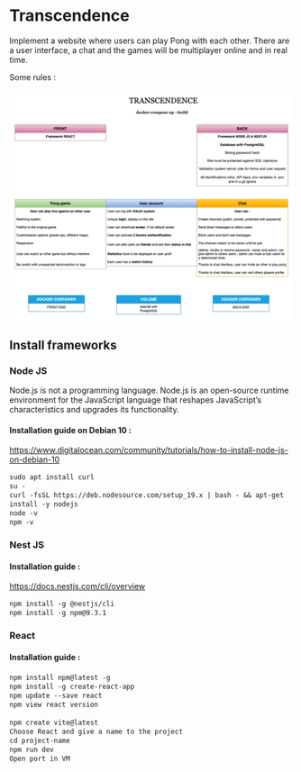 # Transcendence

Implement a website where users can play Pong with each other. 
There are a user interface, a chat and the games will be multiplayer online and in real time.

Some rules :

<p align="center">
<img src="transcendence.png" width="1000">
</p>

## Install frameworks

### Node JS

Node.js is not a programming language. 
Node.js is an open-source runtime environment for the JavaScript language that reshapes JavaScript’s characteristics and upgrades its functionality.

#### Installation guide on Debian 10 :

https://www.digitalocean.com/community/tutorials/how-to-install-node-js-on-debian-10

	sudo apt install curl
	su -
	curl -fsSL https://deb.nodesource.com/setup_19.x | bash - && apt-get install -y nodejs
	node -v
	npm -v

### Nest JS

#### Installation guide :

https://docs.nestjs.com/cli/overview

	npm install -g @nestjs/cli
	npm install -g npm@9.3.1

### React

#### Installation guide :

	npm install npm@latest -g
	npm install -g create-react-app
	npm update --save react 
	npm view react version

	npm create vite@latest
	Choose React and give a name to the project
	cd project-name
	npm run dev
	Open port in VM



